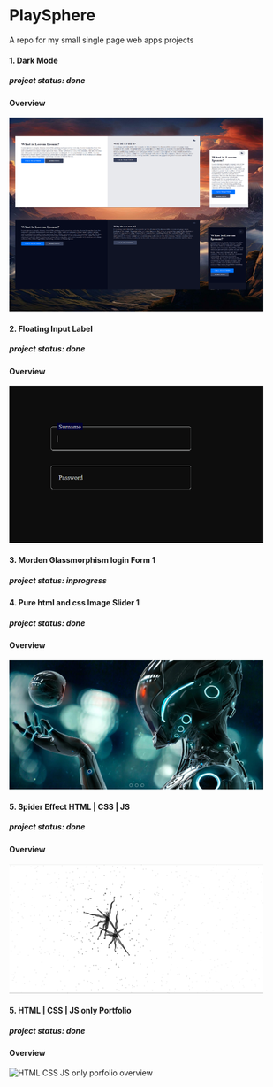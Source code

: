 # PlaySphere
A repo for my small single page web apps projects

#### 1. Dark Mode 
##### project status: done
#### Overview
<img src="images/darkmode.png" width="460px" height="350px" alt="darkmode ui overview">

#### 2. Floating Input Label 
##### project status: done
#### Overview
<img src="images/floatingInputLabel.png" width="460px" alt="floating input label overview">

#### 3. Morden Glassmorphism login Form 1
##### project status: inprogress

#### 4. Pure html and css Image Slider 1
##### project status: done
#### Overview
<img src="images/simpleImageSlider1.png" width="460px" alt="image slider 1 overview">

#### 5. Spider Effect HTML | CSS | JS
##### project status: done
#### Overview
<img src="images/spider-effect.png" width="460px" alt="spider effect overview">

#### 5. HTML | CSS | JS only Portfolio
##### project status: done
#### Overview
<img src="videos/htmlcssjsportfolio.mp4" width="460px" alt="HTML CSS JS only porfolio overview">